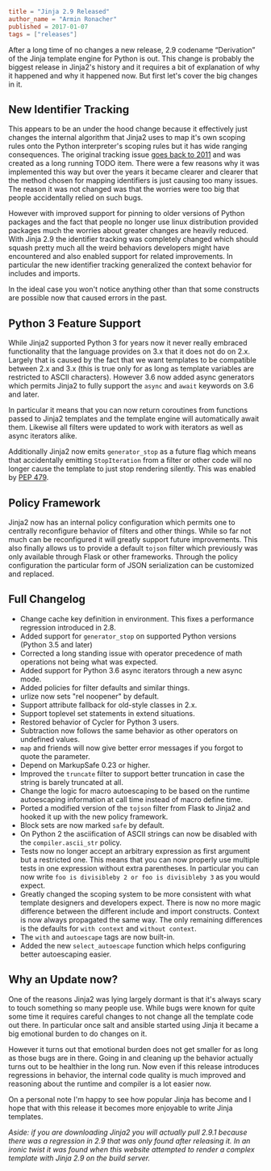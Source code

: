 ~~~~toml
title = "Jinja 2.9 Released"
author_name = "Armin Ronacher"
published = 2017-01-07
tags = ["releases"]
~~~~

After a long time of no changes a new release, 2.9 codename “Derivation” of the Jinja template engine for Python is out. This change is probably the biggest release in Jinja2's history and it requires a bit of explanation of why it happened and why it happened now. But first let's cover the big changes in it.

## New Identifier Tracking

This appears to be an under the hood change because it effectively just changes the internal algorithm that Jinja2 uses to map it's own scoping rules onto the Python interpreter's scoping rules but it has wide ranging consequences. The original tracking issue [goes back to 2011](https://github.com/pallets/jinja/issues/19) and was created as a long running TODO item. There were a few reasons why it was implemented this way but over the years it became clearer and clearer that the method chosen for mapping identifiers is just causing too many issues. The reason it was not changed was that the worries were too big that people accidentally relied on such bugs.

However with improved support for pinning to older versions of Python packages and the fact that people no longer use linux distribution provided packages much the worries about greater changes are heavily reduced. With Jinja 2.9 the identifier tracking was completely changed which should squash pretty much all the weird behaviors developers might have encountered and also enabled support for related improvements. In particular the new identifier tracking generalized the context behavior for includes and imports.

In the ideal case you won't notice anything other than that some constructs are possible now that caused errors in the past.

## Python 3 Feature Support

While Jinja2 supported Python 3 for years now it never really embraced functionality that the language provides on 3.x that it does not do on 2.x. Largely that is caused by the fact that we want templates to be compatible between 2.x and 3.x (this is true only for as long as template variables are restricted to ASCII characters). However 3.6 now added async generators which permits Jinja2 to fully support the `async` and `await` keywords on 3.6 and later.

In particular it means that you can now return coroutines from functions passed to Jinja2 templates and the template engine will automatically await them. Likewise all filters were updated to work with iterators as well as async iterators alike.

Additionally Jinja2 now emits `generator_stop` as a future flag which means that accidentally emitting `StopIteration` from a filter or other code will no longer cause the template to just stop rendering silently. This was enabled by [PEP 479](https://www.python.org/dev/peps/pep-0479/).

## Policy Framework

Jinja2 now has an internal policy configuration which permits one to centrally reconfigure behavior of filters and other things. While so far not much can be reconfigured it will greatly support future improvements. This also finally allows us to provide a default `tojson` filter which previously was only available through Flask or other frameworks. Through the policy configuration the particular form of JSON serialization can be customized and replaced.

## Full Changelog

- Change cache key definition in environment. This fixes a performance
  regression introduced in 2.8.
- Added support for `generator_stop` on supported Python versions
  (Python 3.5 and later)
- Corrected a long standing issue with operator precedence of math operations
  not being what was expected.
- Added support for Python 3.6 async iterators through a new async mode.
- Added policies for filter defaults and similar things.
- urlize now sets "rel noopener" by default.
- Support attribute fallback for old-style classes in 2.x.
- Support toplevel set statements in extend situations.
- Restored behavior of Cycler for Python 3 users.
- Subtraction now follows the same behavior as other operators on undefined
  values.
- `map` and friends will now give better error messages if you forgot to
  quote the parameter.
- Depend on MarkupSafe 0.23 or higher.
- Improved the `truncate` filter to support better truncation in case
  the string is barely truncated at all.
- Change the logic for macro autoescaping to be based on the runtime
  autoescaping information at call time instead of macro define time.
- Ported a modified version of the `tojson` filter from Flask to Jinja2
  and hooked it up with the new policy framework.
- Block sets are now marked `safe` by default.
- On Python 2 the asciification of ASCII strings can now be disabled with
  the `compiler.ascii_str` policy.
- Tests now no longer accept an arbitrary expression as first argument but
  a restricted one.  This means that you can now properly use multiple
  tests in one expression without extra parentheses.  In particular you can
  now write ``foo is divisibleby 2 or foo is divisibleby 3``
  as you would expect.
- Greatly changed the scoping system to be more consistent with what template
  designers and developers expect.  There is now no more magic difference
  between the different include and import constructs.  Context is now always
  propagated the same way.  The only remaining differences is the defaults
  for `with context` and `without context`.
- The `with` and `autoescape` tags are now built-in.
- Added the new `select_autoescape` function which helps configuring better
  autoescaping easier.

## Why an Update now?

One of the reasons Jinja2 was lying largely dormant is that it's always scary to touch something so many people use. While bugs were known for quite some time it requires careful changes to not change all the template code out there. In particular once salt and ansible started using Jinja it became a big emotional burden to do changes on it.

However it turns out that emotional burden does not get smaller for as long as those bugs are in there. Going in and cleaning up the behavior actually turns out to be healthier in the long run. Now even if this release introduces regressions in behavior, the internal code quality is much improved and reasoning about the runtime and compiler is a lot easier now.

On a personal note I'm happy to see how popular Jinja has become and I hope that with this release it becomes more enjoyable to write Jinja templates.

*Aside: if you are downloading Jinja2 you will actually pull 2.9.1 because there was a regression in 2.9 that was only found after releasing it. In an ironic twist it was found when this website attempted to render a complex template with Jinja 2.9 on the build server.*
